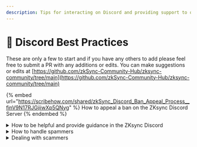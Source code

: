 ```yaml
---
description: Tips for interacting on Discord and providing support to others
---
```


# 🤝 Discord Best Practices

These are only a few to start and if you have any others to add please feel free to submit a PR with any additions or edits. You can make suggestions or edits at [https://github.com/zkSync-Community-Hub/zksync-community/tree/main](https://github.com/zkSync-Community-Hub/zksync-community/tree/main)

{% embed url="https://scribehow.com/shared/zkSync_Discord_Ban_Appeal_Process__finV9N17RJGjiiwXp5QNyg" %}
How to appeal a ban on the ZKsync Discord Server
{% endembed %}

<details>

<summary>How to be helpful and provide guidance in the ZKsync Discord</summary>

1. Interact with kindness and a welcoming tone to make every user feel supported and valued in our community.
2. Treat every question with patience and understanding, acknowledging the diverse levels of experience within our community.
3. Only respond to questions if you're sure of the answer. If unsure, either research the topic, let someone else answer, or seek assistance from a ZK Success member if the question remains unanswered.
4. Contribute to a discussion only if you have additional relevant information or a different perspective, avoiding repetition of already provided answers.

</details>

<details>

<summary>How to handle spammers</summary>

If you see messages like "hh," "hu," "great," or "ok" that don't contribute to the conversation, those are likely spammers. With a community this large, some spam is unavoidable. Instead, keep contributing positively to the community.&#x20;

For severe spamming incidents, report them and let the moderation team handle it. Focus on what really matters: building a great community.

</details>

<details>

<summary>Dealing with scammers</summary>

Reporting scams is important to keep Discord safe from fraudsters, hence why it is an essential role of ZK Success. Below are the steps on how to report a scam:

1. **Identify the scam:** the first part of reporting a scam is identifying it. Scams can take many forms, including phishing links, fraudulent Discord invite links, scammers requesting DM, or even impostors posing as support, team members or moderators.
2. **Report it:**
   1. Find and copy the Discord ID of the fraudster.&#x20;
      * You can find it by ‘right clicking’ on their name and clicking on ‘Copy USER ID’.
   2. Post the User ID in the #report-scam channel and a give a short description of how they tried to scamm. Try to be clear and precise in your description.&#x20;
      * Feel free to tag the moderators in your scam report so they can eliminate the scam as fast as possible.&#x20;
   3. Add a direct link to the scam message if it has not been deleted already.

### _Example:_

![](<../.gitbook/assets/image (1).png>)

</details>
